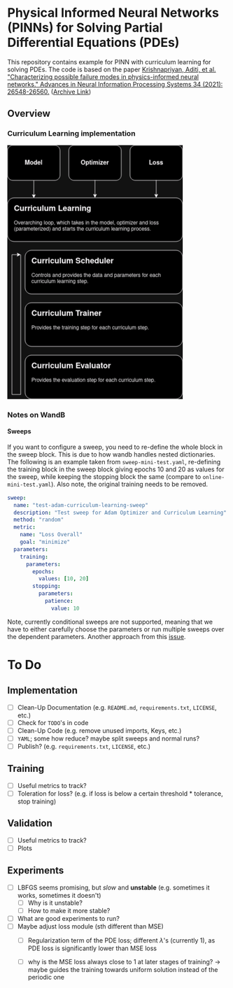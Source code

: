 # Physical Informed Neural Networks (PINNs) for Solving Partial Differential Equations (PDEs)

This repository contains example for PINN with curriculum learning for solving PDEs. The code is based on the paper [Krishnapriyan, Aditi, et al. "Characterizing possible failure modes in physics-informed neural networks." Advances in Neural Information Processing Systems 34 (2021): 26548-26560.](https://proceedings.neurips.cc/paper/2021/file/df438e5206f31600e6ae4af72f2725f1-Paper.pdf) ([Archive Link](https://arxiv.org/abs/2109.01050))

## Overview

### Curriculum Learning implementation

![curriculum_learning](doc/img/curriculum_loop.drawio.png)

### Notes on WandB

#### Sweeps

If you want to configure a sweep, you need to re-define the whole block in the sweep block. This is due to how wandb handles nested dictionaries. 
The following is an example taken from `sweep-mini-test.yaml`, re-defining the training block in the sweep block giving epochs 10 and 20 as values for the sweep, while keeping the stopping block the same (compare to `online-mini-test.yaml`). Also note, the original training needs to be removed.

```yaml
sweep:
  name: "test-adam-curriculum-learning-sweep"
  description: "Test sweep for Adam Optimizer and Curriculum Learning"
  method: "random"
  metric:
    name: "Loss Overall"
    goal: "minimize"
  parameters:
    training:
      parameters:
        epochs:
          values: [10, 20]
        stopping:
          parameters:
            patience:
              value: 10
```

Note, currently conditional sweeps are not supported, meaning that we have to either carefully choose the parameters or run multiple sweeps over the dependent parameters. Another approach from this [issue](https://github.com/wandb/wandb/issues/1487).

# To Do

## Implementation

- [ ] Clean-Up Documentation (e.g. `README.md`, `requirements.txt`, `LICENSE`, etc.)
- [ ] Check for `TODO`'s in code
- [ ] Clean-Up Code (e.g. remove unused imports, Keys, etc.)
- [ ] `YAML`; some how reduce? maybe split sweeps and normal runs?
- [ ] Publish? (e.g. `requirements.txt`, `LICENSE`, etc.)

## Training

- [ ] Useful metrics to track?
- [ ] Toleration for loss? (e.g. if loss is below a certain threshold * tolerance, stop training)

## Validation

- [ ] Useful metrics to track?
- [ ] Plots

## Experiments

- [ ] LBFGS seems promising, but *slow* and **unstable** (e.g. sometimes it works, sometimes it doesn't)
  - [ ] Why is it unstable?
  - [ ] How to make it more stable?
- [ ] What are good experiments to run?
- [ ] Maybe adjust loss module (sth different than MSE)
  - [ ] Regularization term of the PDE loss; different $\lambda$'s (currently 1), as PDE loss is significantly lower than MSE loss
  - [ ] why is the MSE loss always close to 1 at later stages of training? -> maybe guides the training towards uniform solution instead of the periodic one 

